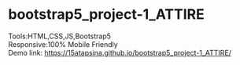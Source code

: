 # bootstrap5_project-1_ATTIRE  
Tools:HTML,CSS,JS,Bootstrap5  
Responsive:100% Mobile Friendly  
Demo link: https://15atapsina.github.io/bootstrap5_project-1_ATTIRE/  
